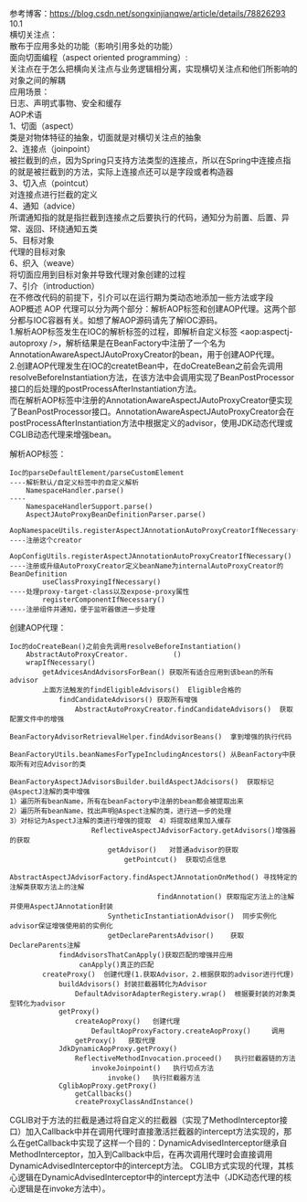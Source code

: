 参考博客：https://blog.csdn.net/songxinjianqwe/article/details/78826293   
10.1   
横切关注点：   
散布于应用多处的功能（影响引用多处的功能）    
面向切面编程（aspect oriented programming）:   
关注点在于怎么把横向关注点与业务逻辑相分离，实现横切关注点和他们所影响的对象之间的解耦   
应用场景：   
日志、声明式事物、安全和缓存    
AOP术语   
1、切面（aspect）   
类是对物体特征的抽象，切面就是对横切关注点的抽象      
2、连接点（joinpoint）    
被拦截到的点，因为Spring只支持方法类型的连接点，所以在Spring中连接点指的就是被拦截到的方法，实际上连接点还可以是字段或者构造器    
3、切入点（pointcut）    
对连接点进行拦截的定义    
4、通知（advice）    
所谓通知指的就是指拦截到连接点之后要执行的代码，通知分为前置、后置、异常、返回、环绕通知五类    
5、目标对象    
代理的目标对象    
6、织入（weave）    
将切面应用到目标对象并导致代理对象创建的过程    
7、引介（introduction）    
在不修改代码的前提下，引介可以在运行期为类动态地添加一些方法或字段   
AOP概述
AOP 代理可以分为两个部分：解析AOP标签和创建AOP代理。这两个部分都与IOC容器有关。如想了解AOP源码请先了解IOC源码。   
1.解析AOP标签发生在IOC的解析标签的过程，即解析自定义标签 <aop:aspectj-autoproxy />，解析结果是在BeanFactory中注册了一个名为AnnotationAwareAspectJAutoProxyCreator的bean，用于创建AOP代理。   
2.创建AOP代理发生在IOC的createtBean中，在doCreateBean之前会先调用resolveBeforeInstantiation方法，在该方法中会调用实现了BeanPostProcessor接口的后处理的postProcessAfterInstantiation方法。   
而在解析AOP标签中注册的AnnotationAwareAspectJAutoProxyCreator便实现了BeanPostProcessor接口。AnnotationAwareAspectJAutoProxyCreator会在postProcessAfterInstantiation方法中根据定义的advisor，使用JDK动态代理或CGLIB动态代理来增强bean。   
    
解析AOP标签：   
```angularjs
Ioc的parseDefaultElement/parseCustomElement                                             ----解析默认/自定义标签中的自定义解析
    NamespaceHandler.parse()                                                            ----
    NamespaceHandlerSupport.parse()
    AspectJAutoProxyBeanDefinitionParser.parse()
    AopNamespaceUtils.registerAspectJAnnotationAutoProxyCreatorIfNecessary()            ----注册这个creator
        AopConfigUtils.registerAspectJAnnotationAutoProxyCreatorIfNecessary()           ----注册或升级AutoProxyCreator定义beanName为internalAutoProxyCreator的BeanDefinition
        useClassProxyingIfNecessary()                                                   ----处理proxy-target-class以及expose-proxy属性
        registerComponentIfNecessary()                                                  ----注册组件并通知，便于监听器做进一步处理
```
创建AOP代理：
```angularjs
Ioc的doCreateBean()之前会先调用resolveBeforeInstantiation()
    AbstractAutoProxyCreator.           ()
    wrapIfNecessary()   
        getAdvicesAndAdvisorsForBean() 获取所有适合应用到该bean的所有advisor
        上面方法触发的findEligibleAdvisors()  Eligible合格的
            findCandidateAdvisors() 获取所有增强
                AbstractAutoProxyCreator.findCandidateAdvisors()  获取配置文件中的增强
                    BeanFactoryAdvisorRetrievalHelper.findAdvisorBeans()  拿到增强的执行代码
                        BeanFactoryUtils.beanNamesForTypeIncludingAncestors() 从BeanFactory中获取所有对应Advisor的类
                BeanFactoryAspectJAdvisorsBuilder.buildAspectJAdcisors()  获取标记@AspectJ注解的类中增强     
1）遍历所有beanName，所有在beanFactory中注册的bean都会被提取出来 
2）遍历所有beanName，找出声明@Aspect注解的类，进行进一步的处理 
3）对标记为AspectJ注解的类进行增强的提取  4）将提取结果加入缓存 
                    ReflectiveAspectJAdvisorFactory.getAdvisors()增强器的获取
                        getAdvisor()   对普通advisor的获取
                            getPointcut()  获取切点信息
                                AbstractAspectJAdvisorFactory.findAspectJAnnotationOnMethod() 寻找特定的注解类获取方法上的注解
                                    findAnnotation() 获取指定方法上的注解并使用AspectJAnnotation封装
                        SyntheticInstantiationAdvisor()  同步实例化advisor保证增强使用前的实例化
                        getDeclareParentsAdvisor()    获取DeclareParents注解
            findAdvisorsThatCanApply()获取匹配的增强并应用
                 canApply()真正的匹配            
        createProxy()  创建代理(1.获取Advisor，2.根据获取的advisor进行代理)                   
            buildAdvisors() 封装拦截器转化为Advisor      
                DefaultAdvisorAdapterRegistery.wrap()  根据要封装的对象类型转化为advisor
            getProxy()   
                createAopProxy()   创建代理
                    DefaultAopProxyFactory.createAopProxy()     调用 
                getProxy()   获取代理     
            JdkDynamicAopProxy.getProxy()   
                ReflectiveMethodInvocation.proceed()   执行拦截器链的方法
                    invokeJoinpoint()   执行切点方法      
                        invoke()   执行拦截器方法
            CglibAopProxy.getProxy()   
                getCallbacks()   
                createProxyClassAndInstance()                  
```
CGLIB对于方法的拦截是通过将自定义的拦截器（实现了MethodInterceptor接口）加入Callback中并在调用代理时直接激活拦截器的intercept方法实现的，那么在getCallback中实现了这样一个目的：DynamicAdvisedInterceptor继承自MethodInterceptor，加入到Callback中后，在再次调用代理时会直接调用DynamicAdvisedInterceptor中的intercept方法。 
CGLIB方式实现的代理，其核心逻辑在DynamicAdvisedInterceptor中的intercept方法中（JDK动态代理的核心逻辑是在invoke方法中）。




